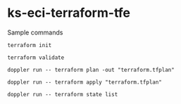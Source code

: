 # ks-eci-terraform-tfe

Sample commands
```
terraform init

terraform validate

doppler run -- terraform plan -out "terraform.tfplan"

doppler run -- terraform apply "terraform.tfplan" 

doppler run -- terraform state list
```
